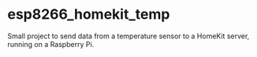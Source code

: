 # esp8266_homekit_temp
Small project to send data from a temperature sensor to a HomeKit server, running on a Raspberry Pi.
